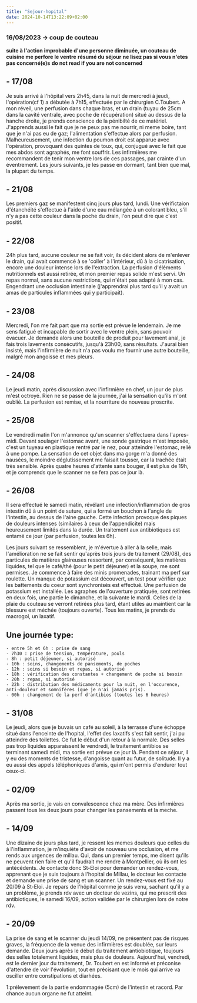 ```yaml
---
title: "Sejour-hopital"
date: 2024-10-14T13:22:09+02:00
---
```


### 16/08/2023 -> coup de couteau

**suite à l'action improbable d'une personne diminuée, un couteau de cuisine me perfore le ventre**
**résumé du séjour**
**ne lisez pas si vous n'etes pas concerné(e)s**
**do not read if you are not concerned**

## - 17/08
Je suis arrivé à l'hôpital vers 2h45, dans la nuit de mercredi à jeudi, l'opération(cf 1) a débutée à 7h15, effectuée par le chirurgien C.Toubert.
A mon réveil, une perfusion dans chaque bras, et un drain (tuyau de 25cm dans la cavité ventrale, avec poche de récupération) situé au dessus de la hanche droite, je prends conscience de la pénibilté de ce matériel.
J'apprends aussi le fait que je ne peux pas me nourrir, ni meme boire, tant que je n'ai pas eu de gaz; l'alimentation s'effectue alors par perfusion.
Malheureusement, une infection du poumon droit est apparue avec l'opération, provoquant des quintes de toux, qui, conjugué avec le fait que mes abdos sont agraphés, me font souffrir. Les infirmières me recommandent de tenir mon ventre lors de ces passages, par crainte d'un éventrement.
Les jours suivants, je les passe en dormant, tant bien que mal, la plupart du temps.

## - 21/08
Les premiers gaz se manifestent cinq jours plus tard, lundi.
Une vérifictaion d'étanchéité s'effectue à l'aide d'une eau mélangée à un colorant bleu, s'il n'y a pas cette couleur dans la poche du drain, l'on peut dire que c'est positif.

## - 22/08
24h plus tard, aucune couleur ne se fait voir, ils décident alors de m'enlever le drain, qui avait commencé à se 'coller' à l'intérieur, dû à la cicatrisation, encore une douleur intense lors de l'extraction.
La perfusion d'éléments nutritionnels est aussi retirée, et mon premier repas solide m'est servi. Un repas normal, sans aucune restrictions, qui n'était pas adapté à mon cas. Engendrant une occlusion intestinale (j'apprendrai plus tard qu'il y avait un amas de particules inflammées qui y participait).

## - 23/08
Mercredi, l'on me fait part que ma sortie est prévue le lendemain. Je me sens fatigué et incapable de sortir avec le ventre plein, sans pouvoir évacuer.
Je demande alors une bouteille de produit pour lavement anal, je fais trois lavements consécutifs, jusqu'à 23h00, sans résultats. J'aurai bien insisté, mais l'infirmière de nuit n'a pas voulu me fournir une autre bouteille, malgré mon angoisse et mes pleurs.

## - 24/08
Le jeudi matin, après discussion avec l'infirmière en chef, un jour de plus m'est octroyé.
Rien ne se passe de la journée, j'ai la sensation qu'ils m'ont oublié. La perfusion est remise, et la nourriture de nouveau proscrite.

## - 25/08
Le vendredi matin l'on m'annonce qu'un scanner s'effectuera dans l'apres-midi. Devant soulager l'estomac avant, une sonde gastrique m'est imposée, c'est un tuyeau en plastique rentré par le nez, pour atteindre l'estomac, relié à une pompe. La sensation de cet objet dans ma gorge m'a donné des nausées, le moindre déglutissement me faisait tousser, car la trachée était très sensible.
Après quatre heures d'attente sans bouger, il est plus de 19h, et je comprends que le scanner ne se fera pas ce jour là.

## - 26/08
Il sera effectué le samedi matin, révélant une infection/inflammation de gros intestin dû à un point de suture, qui a formé un bouchon à l'angle de l'intestin, au dessus de l'aine gauche. Cette infection provoque des piques de douleurs intenses (similaires à ceux de l'appendicite) mais heureusement limités dans la durée. Un traitement aux antibiotiques est entamé ce jour (par perfusion, toutes les 6h).

Les jours suivant se ressemblent, je m'évertue à aller à la selle, mais l'amélioration ne se fait sentir qu'après trois jours de traitement (29/08), des particules de matières glaireuses ressortent, par conséquent, les matières liquides, tel que le café/thé (pour le petit déjeuner) et la soupe, me sont permises.
Je commence à faire des minis promenades, trainant ma perf sur roulette.
Un manque de potassium est découvert, un test pour vérifier que les battements du coeur sont synchronisés est effectué. Une perfusion de potassium est installée.
Les agraphes de l'ouverture pratiquée, sont retirées en deux fois, une partie le dimanche, et la suivante le mardi. Celles de la plaie du couteau se verront retirées plus tard, étant utiles au maintient car la blessure est méchée (toujours ouverte).
Tous les matins, je prends du macrogol, un laxatif.

## Une journée type:
    - entre 5h et 6h : prise de sang
    - 7h30 : prise de tension, température, pouls
    - 8h : petit déjeuner, si autorisé
    - 10h : soins, changements de pansements, de poches
    - 12h : soins si besoin et repas, si autorisé
    - 18h : vérification des constantes + changement de poche si besoin
    - 20h : repas, si autorisé
    - 22h : distribution des médicaments pour la nuit, en l'occurence, anti-douleur et somnifères (que je n'ai jamais pris).
    - 00h : changement de la perf d'antibios (toutes les 6 heures)

## - 31/08
Le jeudi, alors que je buvais un café au soleil, à la terrasse d'une échoppe situé dans l'enceinte de l'hopital, l'effet des laxatifs s'est fait sentir, j'ai pu atteindre des toilettes.
Ce fut le début d'un retour à la normale.
Des selles pas trop liquides apparaissent le vendredi, le traitement antibios se terminant samedi midi, ma sortie est prévue ce jour là.
Pendant ce séjour, il y eu des moments de tristesse, d'angoisse quant au futur, de solitude. Il y a eu aussi des appels téléphoniques d'amis, qui m'ont permis d'endurer tout ceux-ci.

## - 02/09
Après ma sortie, je vais en convalescence chez ma mère. Des infirmières passent tous les deux jours pour changer les pansements et la meche.

## - 14/09
Une dizaine de jours plus tard, je ressent les memes douleurs que celles du à l'inflammation, je m'inquiète d'avoir de nouveau une occlusion, et me rends aux urgences de millau.
Qui, dans un premier temps, me disent qu'ils ne peuvent rien faire et qu'il faudrait me rendre à Montpellier, où ils ont les antécédents.
Je contacte donc St-Eloi pour demander un rendez-vous, apprenant que je suis toujours à l'hopital de Millau, le docteur les contacte et demande une prise de sang et un scanner. Un rendez-vous est fixé au 20/09 à St-Eloi.
Je repars de l'hôpital comme je suis venu, sachant qu'il y a un problème, je prends rdv avec un docteur de vezins, qui me prescrit des antibiotiques, le samedi 16/09, action validée par le chirurgien lors de notre rdv.

## - 20/09
La prise de sang et le scanner du jeudi 14/09, ne présentent pas de risques graves, la fréquence de la venue des infirmières est doublée, sur leurs demande.
Deux jours après le début du traitement antiobiotique, toujours des selles totalement liquides, mais plus de douleurs. Aujourd'hui, vendredi, est le dernier jour du traitement, Dr. Toubert en est informé et préconise d'attendre de voir l'évolution, tout en précisant que le mois qui arrive va osciller entre constipations et diarhées.


1:prélevement de la partie endommagée (5cm) de l'intestin et racord. Par chance aucun organe ne fut atteint. 
